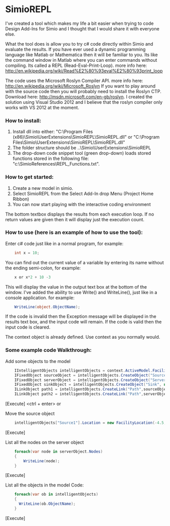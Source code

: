 SimioREPL
=========

I've created a tool which makes my life a bit easier when trying to code Design Add-Ins for Simio and I thought that I would share it with everyone else.

What the tool does is allow you to try c# code directly within Simio and evaluate the results. If you have ever used a dynamic programming language like Matlab or Mathematica then it will be familiar to you. Its like the command window in Matlab where you can enter commands without compiling. Its called a REPL (Read-Eval-Print-Loop). more info here: http://en.wikipedia.org/wiki/Read%E2%80%93eval%E2%80%93print_loop

The code uses the Microsoft Roslyn Compiler API. more info here: http://en.wikipedia.org/wiki/Microsoft_Roslyn
If you want to play around with the source code then you will probably need to install the Roslyn CTP. Download here: http://msdn.microsoft.com/en-gb/roslyn. I created the solution using Visual Studio 2012 and I believe that the roslyn compiler only works with VS 2012 at the moment.

### How to install:
1. Install dll into either:
"C:\Program Files (x86)\Simio\UserExtensions\SimioREPL\SimioREPL.dll"
or
"C:\Program Files\Simio\UserExtensions\SimioREPL\SimioREPL.dll"
2. The folder structure should be ..\Simio\UserExtensions\SimioREPL
3. The drop-down code snippet tool (green drop-down) loads stored functions stored in the following file: "c:\SimioReferences\REPL_Functions.txt".

### How to get started:
1. Create a new model in simio.
2. Select SimioREPL from the Select Add-In drop Menu (Project Home Ribbon)
3. You can now start playing with the interactive coding environment

The bottom textbox displays the results from each execution loop. If no return values are given then it will display just the execution count.

### How to use (here is an example of how to use the tool):
Enter c# code just like in a normal program, for example:
```csharp
    int x = 10;
```
You can find out the current value of a variable by entering its name without the ending semi-colon, for example: 
```csharp
    x or x*2 + 10 -3
```
This will display the value in the output text box at the bottom of the window.
I've added the ability to use Write() and WriteLine(), just like in a console application. for example:
```csharp
    WriteLine(object.ObjectName);
```

If the code is invalid then the Exception message will be displayed in the results text box, and the input code will remain. If the code is valid then the input code is cleared.

The context object is already defined. Use context as you normally would.

### Some example code Walkthrough:
Add some objects to the model
```csharp
    IIntelligentObjects intelligentObjects = context.ActiveModel.Facility.IntelligentObjects;
    IFixedObject sourceObject = intelligentObjects.CreateObject("Source", new FacilityLocation(-5, 0, -5)) as IFixedObject;
    IFixedObject serverObject = intelligentObjects.CreateObject("Server", new FacilityLocation(0, 0, 0)) as IFixedObject;
    IFixedObject sinkObject = intelligentObjects.CreateObject("Sink", new FacilityLocation(5, 0, 5)) as IFixedObject;
    ILinkObject path1 = intelligentObjects.CreateLink("Path",sourceObject.Nodes[0],serverObject.Nodes[0],null) as ILinkObject;
    ILinkObject path2 = intelligentObjects.CreateLink("Path",serverObject.Nodes[1],sinkObject.Nodes[0],null) as ILinkObject;
```

[Execute] <ctrl + enter>  or <press the execute button>


Move the source object
```csharp
    intelligentObjects["Source1"].Location = new FacilityLocation(-4.5, 0, -2);
```
[Execute]


List all the nodes on the server object
```csharp
    foreach(var node in serverObject.Nodes)
    {
        WriteLine(node);
    }
```
[Execute]


List all the objects in the model
Code:
```csharp
    foreach(var ob in intelligentObjects)
    {
      WriteLine(ob.ObjectName);
    }
```
[Execute]
